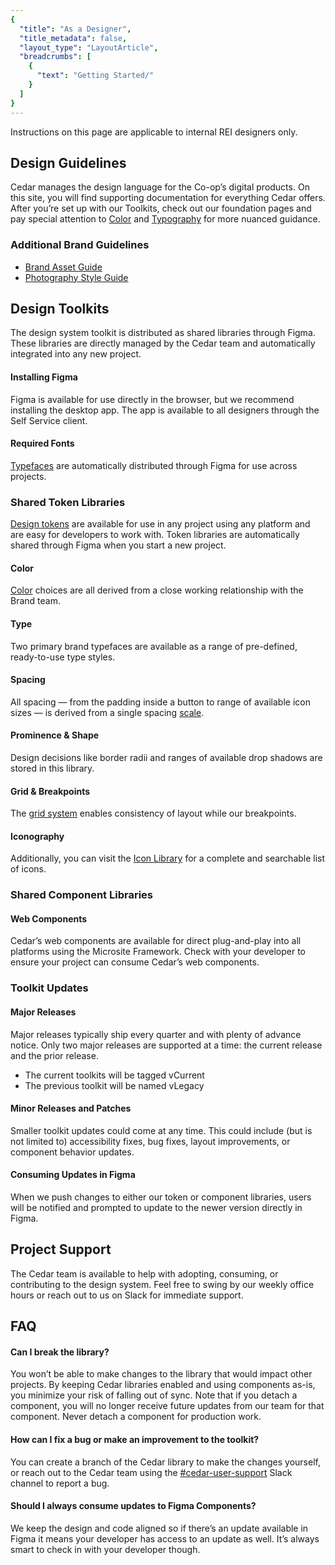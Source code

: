 ```yaml
---
{
  "title": "As a Designer",
  "title_metadata": false,
  "layout_type": "LayoutArticle",
  "breadcrumbs": [
    {
      "text": "Getting Started/"
    }
  ]
}
---
```


[cedar-user-support-link]: https://rei.slack.com/messages/CA58YCGN4
<cdr-doc-alert icon="warning">Instructions on this page are applicable to internal REI designers only.</cdr-doc-alert>

<cdr-doc-table-of-contents-shell parentSelector='h2' childSelector='h3'>



## Design Guidelines
Cedar manages the design language for the Co-op’s digital products. On this site, you will find supporting documentation for everything Cedar offers. After you’re set up with our Toolkits, check out our foundation pages and pay special attention to [Color](../../foundation/color) and [Typography](../../foundation/typography/) for more nuanced guidance.

### Additional Brand Guidelines
- [Brand Asset Guide](https://public.cloud-dam.rei.com/api/public/content/6dcb72cc891243c0b8235c5cd0487637)
- [Photography Style Guide](https://www.cloud-dam.rei.com/en-us/AssetGuidesandCreativeStandards/AssetGuideBuild/REIPhotographyStandards)


## Design Toolkits

The design system toolkit is distributed as shared libraries through Figma. These libraries are directly managed by the Cedar team and automatically integrated into any new project.


#### Installing Figma
Figma is available for use directly in the browser, but we recommend installing the desktop app. The app is available to all designers through the Self Service client.

#### Required Fonts
[Typefaces](../../foundation/typography/) are automatically distributed through Figma for use across projects.

### Shared Token Libraries
[Design tokens](../../tokens/overview/) are available for use in any project using any platform and are easy for developers to work with. Token libraries are automatically shared through Figma when you start a new project.

#### Color
[Color](../../foundation/color) choices are all derived from a close working relationship with the Brand team.

#### Type
Two primary brand typefaces are available as a range of pre-defined, ready-to-use type styles.  

#### Spacing
All spacing — from the padding inside a button to range of available icon sizes — is derived from a single spacing [scale](../../foundation/spacing/).

#### Prominence & Shape
Design decisions like border radii and ranges of available drop shadows are stored in this library.

#### Grid & Breakpoints
The [grid system](../../components/grid/) enables consistency of layout while our breakpoints.

#### Iconography
Additionally, you can visit the [Icon Library](https://rei.github.io/cedar-icons/#/) for a complete and searchable list of icons.

### Shared Component Libraries
#### Web Components
Cedar’s web components are available for direct plug-and-play into all platforms using the Microsite Framework. Check with your developer to ensure your project can consume Cedar’s web components.

### Toolkit Updates
#### Major Releases
Major releases typically ship every quarter and with plenty of advance notice. Only two major releases are supported at a time: the current release and the prior release.

- The current toolkits will be tagged vCurrent
- The previous toolkit will be named vLegacy

#### Minor Releases and Patches
Smaller toolkit updates could come at any time. This could include (but is not limited to) accessibility fixes, bug fixes, layout improvements, or component behavior updates.

#### Consuming Updates in Figma
When we push changes to either our token or component libraries, users will be notified and prompted to update to the newer version directly in Figma.

<cdr-img alt="screenshot" :src="$withBase(`/getting-started-for-designers/figma-update-alert.png`)"/>


## Project Support
The Cedar team is available to help with adopting, consuming, or contributing to the design system. Feel free to swing by our weekly office hours or reach out to us on Slack for immediate support.


## FAQ
#### Can I break the library?
You won’t be able to make changes to the library that would impact other projects. By keeping Cedar libraries enabled and using components as-is, you minimize your risk of falling out of sync. Note that if you detach a component, you will no longer receive future updates from our team for that component. Never detach a component for production work.

#### How can I fix a bug or make an improvement to the toolkit?
You can create a branch of the Cedar library to make the changes yourself, or reach out to the Cedar team using the [#cedar-user-support](https://rei.slack.com/messages/CA58YCGN4) Slack channel to report a bug.

#### Should I always consume updates to Figma Components?
We keep the design and code aligned so if there’s an update available in Figma it means your developer has access to an update as well. It’s always smart to check in with your developer though.




<br/><br/>  

</cdr-doc-table-of-contents-shell>
